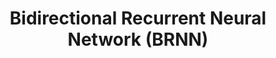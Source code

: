 ---
title: Bidirectional Recurrent Neural Network (BRNN)
related_terms:
 - recurrent-neural-network
 - bidirectional-lstm
---